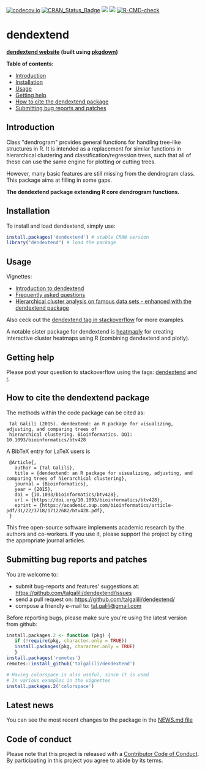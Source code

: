 <!-- badges: start -->
[![codecov.io](https://codecov.io/github/talgalili/dendextend/coverage.svg?branch=master)](https://app.codecov.io/github/talgalili/dendextend?branch=master)
[![CRAN_Status_Badge](https://www.r-pkg.org/badges/version/dendextend)](https://cran.r-project.org/package=dendextend)
![](https://cranlogs.r-pkg.org/badges/dendextend?color=yellow)
![](https://cranlogs.r-pkg.org/badges/grand-total/dendextend?color=yellowgreen)
[![R-CMD-check](https://github.com/talgalili/dendextend/actions/workflows/R-CMD-check.yaml/badge.svg)](https://github.com/talgalili/dendextend/actions/workflows/R-CMD-check.yaml)
<!-- badges: end -->

# dendextend

**[dendextend website](https://talgalili.github.io/dendextend/) (built using [pkgdown](https://pkgdown.r-lib.org/))**


**Table of contents:**

* [Introduction](#introduction)
* [Installation](#installation)
* [Usage](#usage)
* [Getting help](#getting-help)
* [How to cite the dendextend package](#how-to-cite-the-dendextend-package)
* [Submitting bug reports and patches](#submitting-bug-reports-and-patches)


## Introduction

Class "dendrogram" provides general functions for handling tree-like structures in R. It is intended as a replacement for similar functions in hierarchical clustering and classification/regression trees, such that all of these can use the same engine for plotting or cutting trees.

However, many basic features are still missing from the dendrogram class.  This package aims at filling in some gaps.

**The dendextend package extending R core dendrogram functions.**

## Installation

To install and load dendextend, simply use:

```r
install.packages('dendextend') # stable CRAN version
library("dendextend") # load the package
```

## Usage

Vignettes: 

* [Introduction to dendextend](https://talgalili.github.io/dendextend/articles/dendextend.html)
* [Frequently asked questions](https://talgalili.github.io/dendextend/articles/FAQ.html)
* [Hierarchical cluster analysis on famous data sets - enhanced with the dendextend package](https://talgalili.github.io/dendextend/articles/Cluster_Analysis.html)

Also ceck out the [dendextend tag in stackoverflow](https://stackoverflow.com/questions/tagged/dendextend) for more examples.

A notable sister package for dendextend is [heatmaply](https://talgalili.github.io/heatmaply/articles/heatmaply.html) for creating interactive cluster heatmaps using R (combining dendextend and plotly).

## Getting help

Please post your question to stackoverflow using the tags: [dendextend](https://stackoverflow.com/questions/tagged/dendextend) and [r](https://stackoverflow.com/questions/tagged/dendextend).


## How to cite the dendextend package

The methods within the code package can be cited as:

     Tal Galili (2015). dendextend: an R package for visualizing, adjusting, and comparing trees of
     hierarchical clustering. Bioinformatics. DOI: 10.1093/bioinformatics/btv428

A BibTeX entry for LaTeX users is

     @Article{,
       author = {Tal Galili},
       title = {dendextend: an R package for visualizing, adjusting, and comparing trees of hierarchical clustering},
       journal = {Bioinformatics},
       year = {2015},
       doi = {10.1093/bioinformatics/btv428},
       url = {https://doi.org/10.1093/bioinformatics/btv428},
       eprint = {https://academic.oup.com/bioinformatics/article-pdf/31/22/3718/17122682/btv428.pdf},
     }

This free open-source software implements academic research by the authors and co-workers. If you use
it, please support the project by citing the appropriate journal articles.



## Submitting bug reports and patches

You are welcome to:

* submit bug-reports and features' suggestions at: <https://github.com/talgalili/dendextend/issues>
* send a pull request on: <https://github.com/talgalili/dendextend/>
* compose a friendly e-mail to: <tal.galili@gmail.com>

Before reporting bugs, please make sure you're using the latest version from github:

```R
install.packages.2 <- function (pkg) {
   if (!require(pkg, character.only = TRUE)) 
   install.packages(pkg, character.only = TRUE)
   }
install.packages('remotes')
remotes::install_github('talgalili/dendextend')

# Having colorspace is also useful, since it is used
# In various examples in the vignettes
install.packages.2('colorspace')
```

## Latest news

You can see the most recent changes to the package in the [NEWS.md file](https://talgalili.github.io/dendextend/news/index.html)



## Code of conduct

Please note that this project is released with a [Contributor Code of Conduct](https://github.com/talgalili/dendextend/blob/master/CONDUCT.md). By participating in this project you agree to abide by its terms.

